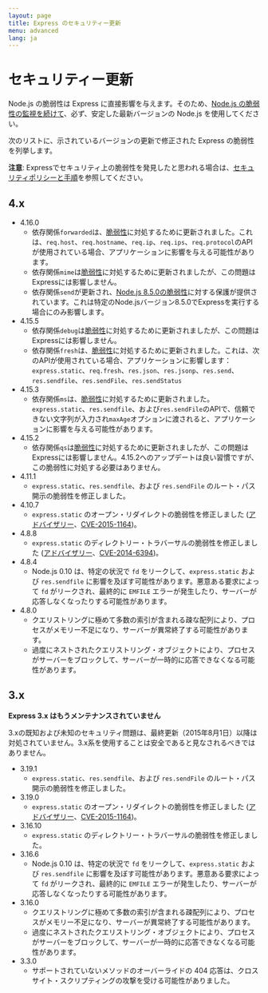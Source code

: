```yaml
---
layout: page
title: Express のセキュリティー更新
menu: advanced
lang: ja
---
```


# セキュリティー更新

<div class="doc-box doc-notice" markdown="1">

Node.js の脆弱性は Express に直接影響を与えます。そのため、[Node.js の脆弱性の監視を続けて](http://blog.nodejs.org/vulnerability/)、必ず、安定した最新バージョンの Node.js を使用してください。

</div>

次のリストに、示されているバージョンの更新で修正された Express の脆弱性を列挙します。

**注意**: Expressでセキュリティ上の脆弱性を発見したと思われる場合は、[セキュリティポリシーと手順](/{{page.lang}}/resources/contributing.html#security-policies-and-procedures)を参照してください。

## 4.x

  * 4.16.0
    * 依存関係`forwarded`は、[脆弱性](https://npmjs.com/advisories/527)に対処するために更新されました。これは、`req.host`、`req.hostname`、`req.ip`、`req.ips`、`req.protocol`のAPIが使用されている場合、アプリケーションに影響を与える可能性があります。
    * 依存関係`mime`は[脆弱性](https://npmjs.com/advisories/535)に対処するために更新されましたが、この問題はExpressには影響しません。
    * 依存関係`send`が更新され、[Node.js 8.5.0の脆弱性](https://nodejs.org/en/blog/vulnerability/september-2017-path-validation/)に対する保護が提供されています。これは特定のNode.jsバージョン8.5.0でExpressを実行する場合にのみ影響します。
  * 4.15.5
    * 依存関係`debug`は[脆弱性](https://snyk.io/vuln/npm:debug:20170905)に対処するために更新されましたが、この問題はExpressには影響しません。
    * 依存関係`fresh`は、[脆弱性](https://npmjs.com/advisories/526)に対処するために更新されました。これは、次のAPIが使用されている場合、アプリケーションに影響します：`express.static`、`req.fresh`、`res.json`、`res.jsonp`、`res.send`、`res.sendfile`、`res.sendFile`、`res.sendStatus`
  * 4.15.3
    * 依存関係`ms`は、[脆弱性](https://snyk.io/vuln/npm:ms:20170412)に対処するために更新されました。`express.static`、`res.sendfile`、および`res.sendFile`のAPIで、信頼できない文字列が入力され`maxAge`オプションに渡されると、アプリケーションに影響を与える可能性があります。
  * 4.15.2
    * 依存関係`qs`は[脆弱性](https://snyk.io/vuln/npm:qs:20170213)に対処するために更新されましたが、この問題はExpressには影響しません。4.15.2へのアップデートは良い習慣ですが、この脆弱性に対処する必要はありません。
  * 4.11.1
    * `express.static`、`res.sendfile`、および `res.sendFile` のルート・パス開示の脆弱性を修正しました。
  * 4.10.7
    * `express.static` のオープン・リダイレクトの脆弱性を修正しました ([アドバイザリー](https://npmjs.com/advisories/35)、[CVE-2015-1164](http://cve.mitre.org/cgi-bin/cvename.cgi?name=CVE-2015-1164))。
  * 4.8.8
    * `express.static` のディレクトリー・トラバーサルの脆弱性を修正しました ([アドバイザリー](http://npmjs.com/advisories/32)、[CVE-2014-6394](http://cve.mitre.org/cgi-bin/cvename.cgi?name=CVE-2014-6394))。
  * 4.8.4
    * Node.js 0.10 は、特定の状況で `fd` をリークして、`express.static` および `res.sendfile` に影響を及ぼす可能性があります。悪意ある要求によって `fd` がリークされ、最終的に `EMFILE` エラーが発生したり、サーバーが応答しなくなったりする可能性があります。
  * 4.8.0
    * クエリストリングに極めて多数の索引が含まれる疎な配列により、プロセスがメモリー不足になり、サーバーが異常終了する可能性があります。
    * 過度にネストされたクエリストリング・オブジェクトにより、プロセスがサーバーをブロックして、サーバーが一時的に応答できなくなる可能性があります。

## 3.x

  <div class="doc-box doc-warn" markdown="1">

  **Express 3.x はもうメンテナンスされていません**

  3.xの既知および未知のセキュリティ問題は、最終更新（2015年8月1日）以降は対処されていません。3.x系を使用することは安全であると見なされるべきではありません。

  </div>

  * 3.19.1
    * `express.static`、`res.sendfile`、および `res.sendFile` のルート・パス開示の脆弱性を修正しました。
  * 3.19.0
    * `express.static` のオープン・リダイレクトの脆弱性を修正しました ([アドバイザリー](https://npmjs.com/advisories/35)、[CVE-2015-1164](http://cve.mitre.org/cgi-bin/cvename.cgi?name=CVE-2015-1164))。
  * 3.16.10
    * `express.static` のディレクトリー・トラバーサルの脆弱性を修正しました。
  * 3.16.6
    * Node.js 0.10 は、特定の状況で `fd` をリークして、`express.static` および `res.sendfile` に影響を及ぼす可能性があります。悪意ある要求によって `fd` がリークされ、最終的に `EMFILE` エラーが発生したり、サーバーが応答しなくなったりする可能性があります。
  * 3.16.0
    * クエリストリングに極めて多数の索引が含まれる疎配列により、プロセスがメモリー不足になり、サーバーが異常終了する可能性があります。
    * 過度にネストされたクエリストリング・オブジェクトにより、プロセスがサーバーをブロックして、サーバーが一時的に応答できなくなる可能性があります。
  * 3.3.0
    * サポートされていないメソッドのオーバーライドの 404 応答は、クロスサイト・スクリプティングの攻撃を受ける可能性がありました。
